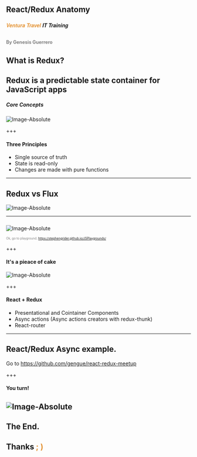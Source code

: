 ## React/Redux Anatomy 
##### <span style="font-family:Helvetica Neue; font-weight:bold"><span style="color:#e49436">Ventura Travel</span> IT Training</span>
<span style="font-size:0.6em; color:gray">By Genesis Guerrero</span>
---

## What is Redux? 

Redux is a predictable state container for JavaScript apps
---

##### Core Concepts

![Image-Absolute](https://camo.githubusercontent.com/af8803571294fe373a54d039be8f9709f15a2ad4/687474703a2f2f6d616b6569746f70656e2e636f6d2f7374617469632f696d616765732f72656475785f666c6f7763686172742e706e67)

+++

####  Three Principles
 * Single source of truth
 * State is read-only
 * Changes are made with pure functions

---

## Redux vs Flux 

![Image-Absolute](https://cdn-images-1.medium.com/max/800/1*68Ymu2WbuIb4CC7RFvh7hw.png)

---

#####
![Image-Absolute](https://i.imgflip.com/1qdcq2.jpg)

<span style="font-size:0.6em; color:gray">Ok, go to playground. 
<a href="https://stephengrider.github.io/JSPlaygrounds/" target="_blank">https://stephengrider.github.io/JSPlaygrounds/</a> 
</span>

+++
#### It's a pieace of cake

![Image-Absolute](https://cdn.meme.am/instances/66260614.jpg)

+++
#### React + Redux 

* Presentational and Cointainer Components
* Async actions (Async actions creators with redux-thunk) 
* React-router

---

## React/Redux Async example.  
 
Go to https://github.com/gengue/react-redux-meetup

+++

#### You turn! 
![Image-Absolute](http://68.media.tumblr.com/012ed8443cb7bafede954303adf33525/tumblr_mjz0xpeoNz1s36cs2o1_r1_400.gif)
---
## The End.
## Thanks <span style="color:#e49436; text-transform: none">; )</span> 
